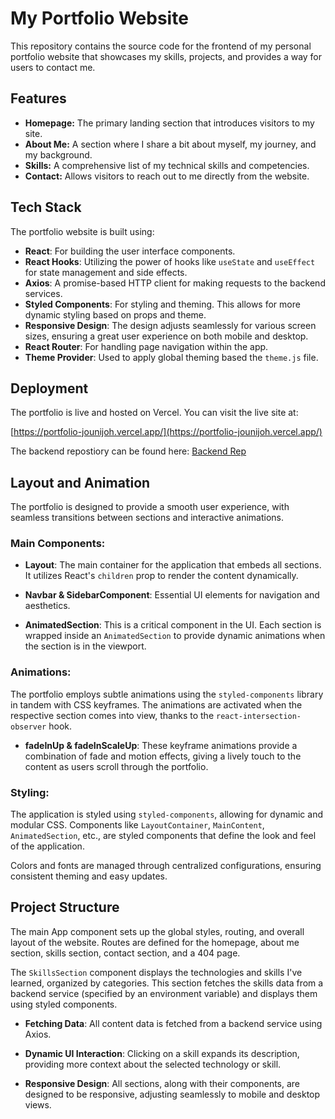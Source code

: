 # My Portfolio Website

This repository contains the source code for the frontend of my personal portfolio website that showcases my skills, projects, and provides a way for users to contact me.

## Features

- **Homepage:** The primary landing section that introduces visitors to my site.
- **About Me:** A section where I share a bit about myself, my journey, and my background.
- **Skills:** A comprehensive list of my technical skills and competencies.
- **Contact:** Allows visitors to reach out to me directly from the website.

## Tech Stack

The portfolio website is built using:

- **React**: For building the user interface components.
- **React Hooks**: Utilizing the power of hooks like `useState` and `useEffect` for state management and side effects.
- **Axios**: A promise-based HTTP client for making requests to the backend services.
- **Styled Components**: For styling and theming. This allows for more dynamic styling based on props and theme.
- **Responsive Design**: The design adjusts seamlessly for various screen sizes, ensuring a great user experience on both mobile and desktop.
- **React Router**: For handling page navigation within the app.
- **Theme Provider**: Used to apply global theming based the `theme.js` file.

## Deployment

The portfolio is live and hosted on Vercel. You can visit the live site at:

[https://portfolio-jounijoh.vercel.app/](https://portfolio-jounijoh.vercel.app/)

The backend repostiory can be found here: [Backend Rep](https://github.com/jounijoh/Portfolio-Backend)

## Layout and Animation

The portfolio is designed to provide a smooth user experience, with seamless transitions between sections and interactive animations.

### Main Components:

- **Layout**: The main container for the application that embeds all sections. It utilizes React's `children` prop to render the content dynamically.

- **Navbar & SidebarComponent**: Essential UI elements for navigation and aesthetics.

- **AnimatedSection**: This is a critical component in the UI. Each section is wrapped inside an `AnimatedSection` to provide dynamic animations when the section is in the viewport.

### Animations:

The portfolio employs subtle animations using the `styled-components` library in tandem with CSS keyframes. The animations are activated when the respective section comes into view, thanks to the `react-intersection-observer` hook.

- **fadeInUp & fadeInScaleUp**: These keyframe animations provide a combination of fade and motion effects, giving a lively touch to the content as users scroll through the portfolio.

### Styling:

The application is styled using `styled-components`, allowing for dynamic and modular CSS. Components like `LayoutContainer`, `MainContent`, `AnimatedSection`, etc., are styled components that define the look and feel of the application.

Colors and fonts are managed through centralized configurations, ensuring consistent theming and easy updates.

## Project Structure

The main App component sets up the global styles, routing, and overall layout of the website. Routes are defined for the homepage, about me section, skills section, contact section, and a 404 page.

The `SkillsSection` component displays the technologies and skills I've learned, organized by categories. This section fetches the skills data from a backend service (specified by an environment variable) and displays them using styled components.

- **Fetching Data**: All content data is fetched from a backend service using Axios. 

- **Dynamic UI Interaction**: Clicking on a skill expands its description, providing more context about the selected technology or skill.

- **Responsive Design**: All sections, along with their components, are designed to be responsive, adjusting seamlessly to mobile and desktop views.
